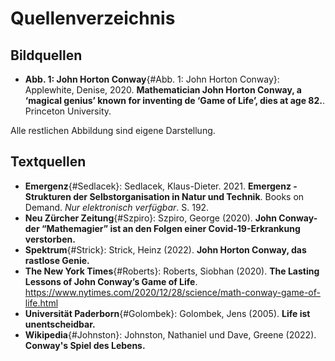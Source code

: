 # Quellenverzeichnis


## Bildquellen

- **Abb. 1: John Horton Conway**{#Abb. 1: John Horton Conway}: Applewhite, Denise, 2020. **Mathematician John Horton Conway, a ‘magical genius’ known for inventing de ‘Game of Life’, dies at age 82.**. Princeton University. <!-- https://www.princeton.edu/news/2020/04/14/mathematician-john-horton-conway-magical-genius-known-inventing-game-life-dies-age -->

Alle restlichen Abbildung sind eigene Darstellung.

## Textquellen

- **Emergenz**{#Sedlacek}: Sedlacek, Klaus-Dieter. 2021. **Emergenz - Strukturen der Selbstorganisation in Natur und Technik**. Books on Demand. *Nur elektronisch verfügbar*. S. 192.
- **Neu Zürcher Zeitung**{#Szpiro}: Szpiro, George (2020). **John Conway- der “Mathemagier” ist an den Folgen einer Covid-19-Erkrankung verstorben.** <!--https://www.nzz.ch/wissenschaft/john-conway-der-mathemagier-starb-an-den-folgen-einer-covid-19-erkrankung-ld.1552062-->
- **Spektrum**{#Strick}: Strick, Heinz (2022). **John Horton Conway, das rastlose Genie.** <!--https://www.spektrum.de/wissen/mathematik-john-horton-conway-das-rastlose-genie/1996372-->
- **The New York Times**{#Roberts}: Roberts, Siobhan (2020). **The Lasting Lessons of John Conway’s Game of Life**. <https://www.nytimes.com/2020/12/28/science/math-conway-game-of-life.html>
- **Universität Paderborn**{#Golombek}: Golombek, Jens (2005). **Life ist unentscheidbar.** <!--https://www.i1.cs.uni-bonn.de/lib/exe/fetch.php?media=lehre:ss16:vl-algo-ii:gol_unentscheidbar.pdf-->
- **Wikipedia**{#Johnston}: Johnston, Nathaniel und Dave, Greene (2022). **Conway's Spiel des Lebens.** <!--https://de.wikipedia.org/wiki/Conways_Spiel_des_Lebens-->
